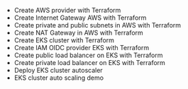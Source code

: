 

* Create AWS provider with Terraform
* Create Internet Gateway AWS with Terraform 
* Create private and public subnets in AWS with Terraform
* Create NAT Gateway in AWS with Terraform
* Create EKS cluster with Terraform
* Create IAM OIDC provider EKS with Terraform
* Create public load balancer on EKS with Terraform
* Create private load balancer on EKS with Terraform
* Deploy EKS cluster autoscaler
* EKS cluster auto scaling demo



